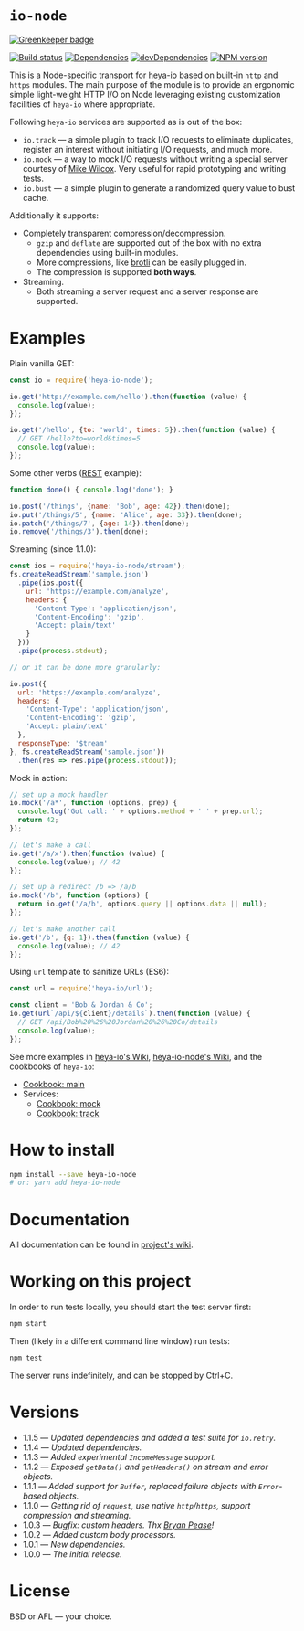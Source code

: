 # `io-node`

[![Greenkeeper badge](https://badges.greenkeeper.io/heya/io-node.svg)](https://greenkeeper.io/)

[![Build status][travis-image]][travis-url]
[![Dependencies][deps-image]][deps-url]
[![devDependencies][dev-deps-image]][dev-deps-url]
[![NPM version][npm-image]][npm-url]

This is a Node-specific transport for [heya-io](https://github.com/heya/io) based on built-in `http` and `https` modules. The main purpose of the module is to provide an ergonomic simple light-weight HTTP I/O on Node leveraging existing customization facilities of `heya-io` where appropriate.

Following `heya-io` services are supported as is out of the box:

* `io.track` &mdash; a simple plugin to track I/O requests to eliminate duplicates, register an interest without initiating I/O requests, and much more.
* `io.mock` &mdash; a way to mock I/O requests without writing a special server courtesy of [Mike Wilcox](https://github.com/clubajax). Very useful for rapid prototyping and writing tests.
* `io.bust` &mdash; a simple plugin to generate a randomized query value to bust cache.

Additionally it supports:

* Completely transparent compression/decompression.
  * `gzip` and `deflate` are supported out of the box with no extra dependencies using built-in modules.
  * More compressions, like [brotli](https://en.wikipedia.org/wiki/Brotli) can be easily plugged in.
  * The compression is supported **both ways**.
* Streaming.
  * Both streaming a server request and a server response are supported.

# Examples

Plain vanilla GET:

```js
const io = require('heya-io-node');

io.get('http://example.com/hello').then(function (value) {
  console.log(value);
});

io.get('/hello', {to: 'world', times: 5}).then(function (value) {
  // GET /hello?to=world&times=5
  console.log(value);
});
```

Some other verbs ([REST](https://en.wikipedia.org/wiki/Representational_state_transfer) example):

```js
function done() { console.log('done'); }

io.post('/things', {name: 'Bob', age: 42}).then(done);
io.put('/things/5', {name: 'Alice', age: 33}).then(done);
io.patch('/things/7', {age: 14}).then(done);
io.remove('/things/3').then(done);
```

Streaming (since 1.1.0):

```js
const ios = require('heya-io-node/stream');
fs.createReadStream('sample.json')
  .pipe(ios.post({
    url: 'https://example.com/analyze',
    headers: {
      'Content-Type': 'application/json',
      'Content-Encoding': 'gzip',
      'Accept: plain/text'
    }
  }))
  .pipe(process.stdout);

// or it can be done more granularly:

io.post({
  url: 'https://example.com/analyze',
  headers: {
    'Content-Type': 'application/json',
    'Content-Encoding': 'gzip',
    'Accept: plain/text'
  },
  responseType: '$tream'
}, fs.createReadStream('sample.json'))
  .then(res => res.pipe(process.stdout));
```

Mock in action:

```js
// set up a mock handler
io.mock('/a*', function (options, prep) {
  console.log('Got call: ' + options.method + ' ' + prep.url);
  return 42;
});

// let's make a call
io.get('/a/x').then(function (value) {
  console.log(value); // 42
});

// set up a redirect /b => /a/b
io.mock('/b', function (options) {
  return io.get('/a/b', options.query || options.data || null);
});

// let's make another call
io.get('/b', {q: 1}).then(function (value) {
  console.log(value); // 42
});
```

Using `url` template to sanitize URLs (ES6):

```js
const url = require('heya-io/url');

const client = 'Bob & Jordan & Co';
io.get(url`/api/${client}/details`).then(function (value) {
  // GET /api/Bob%20%26%20Jordan%20%26%20Co/details
  console.log(value);
});
```

See more examples in [heya-io's Wiki](https://github.com/heya/io/wiki/), [heya-io-node's Wiki](https://github.com/heya/io-node/wiki/), and the cookbooks of `heya-io`:

* [Cookbook: main](https://github.com/heya/io/wiki/Cookbook:-main)
* Services:
  * [Cookbook: mock](https://github.com/heya/io/wiki/Cookbook:-mock)
  * [Cookbook: track](https://github.com/heya/io/wiki/Cookbook:-track)

# How to install

```bash
npm install --save heya-io-node
# or: yarn add heya-io-node
```

# Documentation

All documentation can be found in [project's wiki](https://github.com/heya/io-node/wiki).

# Working on this project

In order to run tests locally, you should start the test server first:

```bash
npm start
```

Then (likely in a different command line window) run tests:

```bash
npm test
```

The server runs indefinitely, and can be stopped by Ctrl+C.

# Versions

- 1.1.5 &mdash; *Updated dependencies and added a test suite for `io.retry`.*
- 1.1.4 &mdash; *Updated dependencies.*
- 1.1.3 &mdash; *Added experimental `IncomeMessage` support.*
- 1.1.2 &mdash; *Exposed `getData()` and `getHeaders()` on stream and error objects.*
- 1.1.1 &mdash; *Added support for `Buffer`, replaced failure objects with `Error`-based objects.*
- 1.1.0 &mdash; *Getting rid of `request`, use native `http`/`https`, support compression and streaming.*
- 1.0.3 &mdash; *Bugfix: custom headers. Thx [Bryan Pease](https://github.com/Akeron972)!*
- 1.0.2 &mdash; *Added custom body processors.*
- 1.0.1 &mdash; *New dependencies.*
- 1.0.0 &mdash; *The initial release.*

# License

BSD or AFL &mdash; your choice.


[npm-image]:      https://img.shields.io/npm/v/heya-io-node.svg
[npm-url]:        https://npmjs.org/package/heya-io-node
[deps-image]:     https://img.shields.io/david/heya/io-node.svg
[deps-url]:       https://david-dm.org/heya/io-node
[dev-deps-image]: https://img.shields.io/david/dev/heya/io-node.svg
[dev-deps-url]:   https://david-dm.org/heya/io-node?type=dev
[travis-image]:   https://img.shields.io/travis/heya/io-node.svg
[travis-url]:     https://travis-ci.org/heya/io-node
